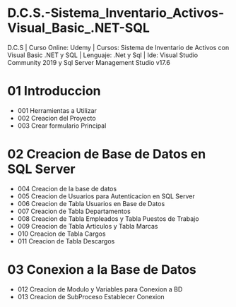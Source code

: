 # D.C.S.-Sistema_Inventario_Activos-Visual_Basic_.NET-SQL
D.C.S | Curso Online: Udemy | Cursos: Sistema de Inventario de Activos con Visual Basic .NET y SQL | Lenguaje: .Net y Sql | Ide: Visual Studio Community 2019 y Sql Server Management Studio v17.6
# 01 Introduccion
- 001 Herramientas a Utilizar
- 002 Creacion del Proyecto
- 003 Crear formulario Principal
# 02 Creacion de Base de Datos en SQL Server
- 004 Creacion de la base de datos
- 005 Creacion de Usuarios para Autenticacion en SQL Server
- 006 Creacion de Tabla Usuarios en Base de Datos
- 007 Creacion de Tabla Departamentos
- 008 Creacion de Tabla Empleados y Tabla Puestos de Trabajo
- 009 Creacion de Tabla Articulos y Tabla Marcas
- 010 Creacion de Tabla Cargos
- 011 Creacion de Tabla Descargos
# 03 Conexion a la Base de Datos
- 012 Creacion de Modulo y Variables para Conexion a BD
- 013 Creacion de SubProceso Establecer Conexion